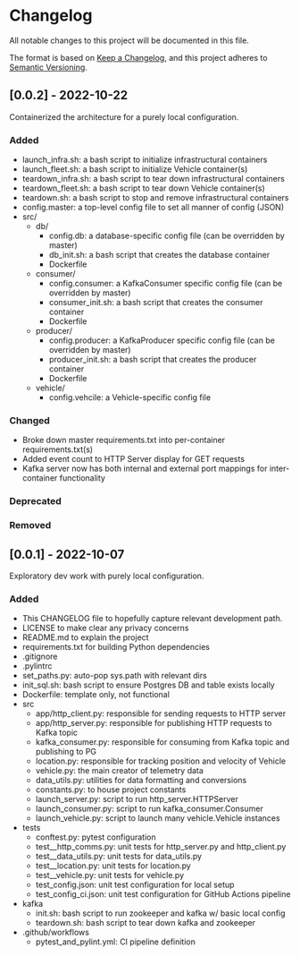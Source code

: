 # Changelog

All notable changes to this project will be documented in this file.

The format is based on [Keep a Changelog](https://keepachangelog.com/en/1.0.0/),
and this project adheres to [Semantic Versioning](https://semver.org/spec/v2.0.0.html).

## [0.0.2] - 2022-10-22

Containerized the architecture for a purely local configuration.

### Added

- launch_infra.sh: a bash script to initialize infrastructural containers
- launch_fleet.sh: a bash script to initialize Vehicle container(s)
- teardown_infra.sh: a bash script to tear down infrastructural containers
- teardown_fleet.sh: a bash script to tear down Vehicle container(s)
- teardown.sh: a bash script to stop and remove infrastructural containers
- config.master: a top-level config file to set all manner of config (JSON)
- src/
    - db/
        - config.db: a database-specific config file (can be overridden by master)
        - db_init.sh: a bash script that creates the database container
        - Dockerfile
    - consumer/
        - config.consumer: a KafkaConsumer specific config file (can be overridden by master)
        - consumer_init.sh: a bash script that creates the consumer container
        - Dockerfile
    - producer/
        - config.producer: a KafkaProducer specific config file (can be overridden by master)
        - producer_init.sh: a bash script that creates the producer container
        - Dockerfile
    - vehicle/
        - config.vehcile: a Vehicle-specific config file

### Changed

- Broke down master requirements.txt into per-container requirements.txt(s)
- Added event count to HTTP Server display for GET requests
- Kafka server now has both internal and external port mappings for inter-container functionality

### Deprecated

### Removed

## [0.0.1] - 2022-10-07

Exploratory dev work with purely local configuration.

### Added
- This CHANGELOG file to hopefully capture relevant development path.
- LICENSE to make clear any privacy concerns
- README.md to explain the project
- requirements.txt for building Python dependencies
- .gitignore
- .pylintrc
- set_paths.py: auto-pop sys.path with relevant dirs
- init_sql.sh: bash script to ensure Postgres DB and table exists locally
- Dockerfile: template only, not functional
- src
    - app/http_client.py: responsible for sending requests to HTTP server
    - app/http_server.py: responsible for publishing HTTP requests to Kafka topic
    - kafka_consumer.py: responsible for consuming from Kafka topic and publishing to PG
    - location.py: responsible for tracking position and velocity of Vehicle
    - vehicle.py: the main creator of telemetry data
    - data_utils.py: utilities for data formatting and conversions
    - constants.py: to house project constants
    - launch_server.py: script to run http_server.HTTPServer
    - launch_consumer.py: script to run kafka_consumer.Consumer
    - launch_vehicle.py: script to launch many vehicle.Vehicle instances
- tests
    - conftest.py: pytest configuration
    - test__http_comms.py: unit tests for http_server.py and http_client.py
    - test__data_utils.py: unit tests for data_utils.py
    - test__location.py: unit tests for location.py
    - test__vehicle.py: unit tests for vehicle.py
    - test_config.json: unit test configuration for local setup
    - test_config_ci.json: unit test configuration for GitHub Actions pipeline
- kafka
    - init.sh: bash script to run zookeeper and kafka w/ basic local config
    - teardown.sh: bash script to tear down kafka and zookeeper
- .github/workflows
    - pytest_and_pylint.yml: CI pipeline definition
